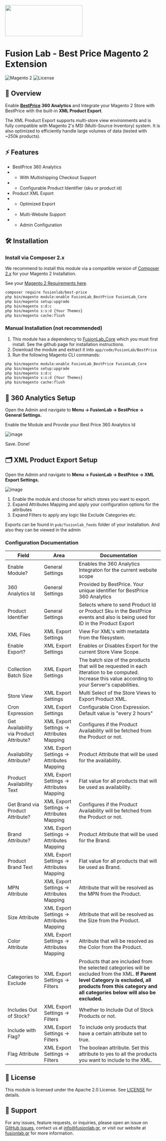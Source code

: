 <img align="center" width="250" height="100" src="https://fusionlab.gr/fusion-lab-logo-neg-cropped.svg"/>

# Fusion Lab - Best Price Magento 2 Extension

![Magento 2](https://img.shields.io/badge/Magento-2.4.x-orange.svg) ![License](https://img.shields.io/badge/license-Apache2.0-blue.svg)

## 📌 Overview

Enable <b>[BestPrice](https://bestprice.gr) 360 Analytics</b> and Integrate your Magento 2 Store with BestPrice with the built-in <b>XML Product Export</b>.

The XML Product Export supports multi-store view environments and is fully compatible with Magento 2's MSI (Multi-Source Inventory) system. It is also optimized to efficiently handle large volumes of data (tested with ~250k products).


## ⚡ Features

- BestPrice 360 Analytics
- - With Multishipping Checkout Support
- - Configurable Product Identifier (sku or product id)
- Product XML Export
- - Optimized Export
- - Multi-Website Support
- - Admin Configuration

## 🛠️ Installation

### Install via Composer 2.x
We recommend to install this module via a compatible version of [Composer 2.x](https://getcomposer.org/download/) for your Magento 2 Installation.

See your [Magento 2 Requirements here](https://experienceleague.adobe.com/en/docs/commerce-operations/installation-guide/system-requirements). 
```bash
composer require fusionlab/best-price
php bin/magento module:enable FusionLab_BestPrice FusionLab_Core
php bin/magento setup:upgrade
php bin/magento s:d:c
php bin/magento s:s:d {Your Themes}
php bin/magento cache:flush
```

### Manual Installation (not recommended)
1. This module has a dependency to [FusionLab_Core](https://github.com/Fusion-Lab-Digital/m2.core) which you must first install. See the github page for installation instructions. 
2. Download the module and extract it into `app/code/FusionLab/BestPrice`
2. Run the following Magento CLI commands:
```bash
php bin/magento module:enable FusionLab_BestPrice FusionLab_Core
php bin/magento setup:upgrade
php bin/magento s:d:c
php bin/magento s:s:d {Your Themes}
php bin/magento cache:flush
```

## 🚀 360 Analytics Setup

Open the Admin and navigate to <b>Menu -> FusionLab -> BestPrice -> General Settings.</b> 

Enable the Module and Provide your Best Price 360 Analytics Id

![image](https://github.com/user-attachments/assets/507d5c91-0f42-4116-965f-f7e7fa90cf52)

Save. Done!

## 🗂️ XML Product Export Setup

Open the Admin and navigate to <b>Menu -> FusionLab -> BestPrice -> XML Export Settings.</b>


![image](https://github.com/user-attachments/assets/3ab3ce25-50cb-4158-8df7-028f03b16524)


1. Enable the module and choose for which stores you want to export.
2. Expand Attributes Mapping and apply your configuration options for the attributes
3. Expand Filters to apply any logic like Exclude Categories etc.

Exports can be found in ```pub/fusionlab_feeds``` folder of your installation.
And also they can be viewed in the admin

### Configuration Documentation

| Field                                   | Area                                      | Documentation |
|-----------------------------------------|-------------------------------------------|-|
| Enable Module?                          | General Settings                          | Enables the 360 Analytics Integraton for the current website scope
| 360 Analytics Id                        | General Settings                          | Provided by BestPrice. Your unique identifier for BestPrice 360 Analytics
| Product Identifier                      | General Settings                          | Selects where to send Product Id or Product Sku in the BestPrice events and also is being used for ID in the Product Export
| XML Files                               | XML Export Settings                       | View For XML's with metadata from the filesystem.
| Enable Export?                          | XML Export Settings                       | Enables or Disables Export for the current Store View Scope.
| Collection Batch Size                   | XML Export Settings                       | The batch size of the products that will be requested in each itteration to be computed. Increase this value according to your Server's capabilities.
| Store View                              | XML Export Settings                       | Multi Select of the Store Views to Export Product XML.
| Cron Expression                         | XML Export Settings                       | Configurable Cron Expression. Default value is "every 2 hours"
| Get Availability via Product Attribute? | XML Export Settings -> Attributes Mapping | Configures if the Product Availability will be fetched from the Product or not.
| Availability Attribute?                 | XML Export Settings -> Attributes Mapping | Product Attribute that will be used for the availability.
| Product Availability Text               | XML Export Settings -> Attributes Mapping | Flat value for all products that will be used as availability.
| Get Brand via Product Attribute?	       | XML Export Settings -> Attributes Mapping | Configures if the Product Availability will be fetched from the Product or not.
| Brand Attribute?	                       | XML Export Settings -> Attributes Mapping | Product Attribute that will be used for the Brand.
| Product Brand Text                      | XML Export Settings -> Attributes Mapping | Flat value for all products that will be used as Brand.
| MPN Attribute	                          | XML Export Settings -> Attributes Mapping | Attribute that will be resolved as the MPN from the Product.
| Size Attribute	                         | XML Export Settings -> Attributes Mapping | Attribute that will be resolved as the Size from the Product.
| Color Attribute	                        | XML Export Settings -> Attributes Mapping | Attribute that will be resolved as the Color from the Product.
| Categories to Exclude	                  | XML Export Settings -> Filters            | Products that are included from the selected categories will be excluded from the XML. <b>If Parent level Category is excluded, all products from this category and all categories below will also be excluded.</b>
| Includes Out of Stock?	                 | XML Export Settings -> Filters            | Whether to Include Out of Stock Products or not.
| Include with Flag?	                     | XML Export Settings -> Filters            | To include only products that have a certain attribute set to true.
| Flag Attribute	                         | XML Export Settings -> Filters            | The boolean attribute. Set this attribute to yes to all the products you want to include to the XML. 




## 📄 License

This module is licensed under the Apache 2.0 License. See [LICENSE](LICENSE) for details.


## 📩 Support

For any issues, feature requests, or inquiries, please open an issue on [GitHub Issues](https://github.com/Fusion-Lab-Digital/m2.core/issues), contact us at info@fusionlab.gr, or visit our website at [fusionlab.gr](https://fusionlab.gr) for more information.

